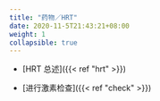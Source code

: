 ```yaml
---
title: "药物／HRT"
date: 2020-11-5T21:43:21+08:00
weight: 1
collapsible: true
---
```


- [HRT 总述]({{< ref "hrt" >}})

- [进行激素检查]({{< ref "check" >}})
